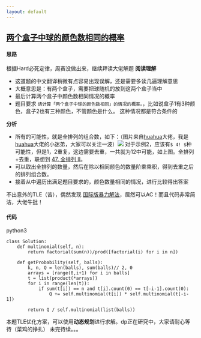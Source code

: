```yaml
---
layout: default
---
```


## [两个盒子中球的颜色数相同的概率](https://leetcode-cn.com/problems/probability-of-a-two-boxes-having-the-same-number-of-distinct-balls/)

#### 思路
根据Hard必死定律，周赛没做出来，继续拜读大佬解题
**阅读理解** 
* 这道题的中文翻译稍微有点容易出现误解，还是需要多读几遍理解意思
* 大概意思是：有两个盒子，需要把球随机的放到这两个盒子当中
* 最后计算两个盒子中颜色数相同情况的概率
* 题目要求 `请计算「两个盒子中球的颜色数相同」的情况的概率。`，比如说盒子1有3种颜色，盒子2也有三种颜色，不管颜色是什么。 这种情况都是符合条件的

**分析**
* 所有的可能性，就是全排列的组合数，如下：（图片来自[huahua](https://space.bilibili.com/9880352?from=search&seid=1276580199457930821)大佬，我是[huahua](https://space.bilibili.com/9880352?from=search&seid=1276580199457930821)大佬的小迷弟，大家可以关注一波）![](../images/screenshot_1591350866551.png)
对于示例2，应该有`$ 4! $`种可能性，但是1，2重复，这边需要去重，一共就为12中可能，如上图。全排列+去重，联想到 [47\. 全排列 II](https://leetcode-cn.com/problems/permutations-ii/)。
* 可以取出全排列的数量，然后在除以相同颜色的数量阶乘乘积，得到去重之后的排列组合数。
* 接着从中遍历出满足题目要求的，颜色数量相同的情况，进行比较得出答案

不出意外的TLE（苦），偶然发现 [国际版暴力解法](https://leetcode-cn.com/problems/probability-of-a-two-boxes-having-the-same-number-of-distinct-balls/solution/zhuan-ge-guo-ji-ban-ben-de-bao-li-jie-fa-you-mei-d/)，居然可以AC！而且代码非常简洁，大佬牛批！

#### 代码
python3
```
class Solution:
    def multinomial(self, n):
        return factorial(sum(n))/prod([factorial(i) for i in n])
  
    def getProbability(self, balls):
        k, n, Q = len(balls), sum(balls)// 2, 0
        arrays = [range(0,i+1) for i in balls]
        t = list(product(*arrays))
        for i in range(len(t)):
            if sum(t[i]) == n and t[i].count(0) == t[-i-1].count(0):
                Q += self.multinomial(t[i]) * self.multinomial(t[-i-1]) 

        return Q / self.multinomial(list(balls))
```

本题TLE优化方案，可以使用**动态规划**进行求解。dp正在研究中，大家请耐心等待（菜鸡的挣扎）
未完待续。。。
